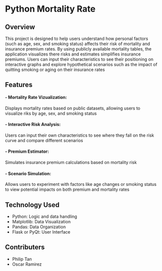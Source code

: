 # Python Mortality Rate

## Overview
This project is designed to help users understand how personal factors (such as age, sex, and smoking status) affects their risk of mortality and insurance premium rates. By using publicly available mortality tables, the application visualizes there risks and estimates simplifies insurance premiums. Users can input their characteristics to see their positioning on interactive graphs and explore hypothetical scenarios such as the impact of quitting smoking or aging on their insurance rates

## Features
#### - Mortality Rate Vizualization:
Displays mortality rates based on public datasets, allowing users to visualize riks by age, sex, and smoking status
#### - Interactive Risk Analysis:
Users can input their own characteristics to see where they fall on the risk curve and compare different scenarios
#### - Premium Estimator:
Simulates insurance premium calculations based on mortality risk
#### - Scenario Simulation:
Allows users to experiment with factors like age changes or smoking status to view potential impacts on both premium and mortality rates

## Technology Used
- Python: Logic and data handling
- Matplotlib: Data Visualization
- Pandas: Data Organization
- Flask or PyQt: User Interface

## Contributers
- Philip Tan
- Oscar Ramirez
